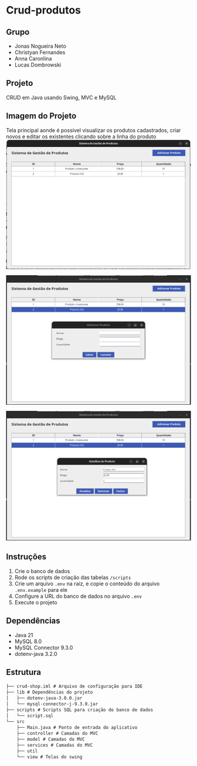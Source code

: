 # Crud-produtos

## Grupo
- Jonas Nogueira Neto
- Christyan Fernandes
- Anna Caronlina
- Lucas Dombrowski

## Projeto
CRUD em Java usando Swing, MVC e MySQL

## Imagem do Projeto

Tela principal aonde é possível visualizar os produtos cadastrados, criar novos e editar os existentes clicando sobre a linha do produto
![Tela do Crud-shop](/images/main.png)

![Tela de cadastro de produtos](/images/new-product.png)

![Tela de edição de produtos](/images/datails.png)


## Instruções
1. Crie o banco de dados
2. Rode os scripts de criação das tabelas `/scripts`
3. Crie um arquivo `.env` na raiz, e copie o conteúdo do arquivo `.env.example` para ele
4. Configure a URL do banco de dados no arquivo `.env`
5. Execute o projeto

## Dependências 
- Java 21
- MySQL 8.0
- MySQL Connector 9.3.0
- dotenv-java 3.2.0

## Estrutura
```
├── crud-shop.iml # Arquivo de configuração para IDE
├── lib # Dependências do projeto
│   ├── dotenv-java-3.0.0.jar
│   └── mysql-connector-j-9.3.0.jar
├── scripts # Scripts SQL para criação do banco de dados
│   └── script.sql
└── src 
    ├── Main.java # Ponto de entrada do aplicativo
    ├── controller # Camadas do MVC
    ├── model # Camadas do MVC
    ├── services # Camadas do MVC
    ├── util
    └── view # Telas do swing

```